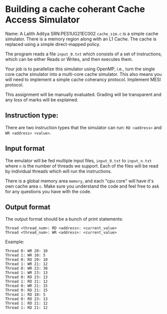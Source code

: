 # Building a cache coherant Cache Access Simulator 
Name: A Lalith Aditya   SRN:PES1UG21EC002
`cache_sim.c` is a simple cache simulator. There is a memory region along with an L1 Cache. The cache is replaced using a simple direct-mapped policy.

The program reads a file `input_0.txt` which consists of a set of instructions, which can be either Reads or Writes, and then executes them. 

Your job is to parallelize this simulator using OpenMP, i.e., turn the single core cache simulator into a multi-core cache simulator. This also means you will need to implement a simple cache coherancy protocol. Implement MESI protocol.

This assignment will be manually evaluated. Grading will be transparent and any loss of marks will be explained.

## Instruction type:
There are two instruction types that the simulator can run:
`RD <address>` and `WR <address> <value>`.

## Input format
The emulator will be fed multiple input files, `input_0.txt` to `input_n.txt` where `n` is the number of threads we support. Each of the files will be read by individual threads which will run the instructions. 

There is a global memory area `memory`, and each "cpu core" will have it's own cache area `c`. Make sure you understand the code and feel free to ask for any questions you have with the code.

## Output format
The output format should be a bunch of print statements:
```
Thread <thread_num>: RD <address>: <current_value>
Thread <thread_num>: WR <address>: <current_value>

```

Example:
```
Thread 0: WR 20: 10
Thread 1: WR 10: 5
Thread 0: RD 20: 10
Thread 1: WR 21: 12
Thread 0: WR 23: 30
Thread 1: WR 23: 13
Thread 0: RD 23: 13
Thread 1: RD 21: 12
Thread 0: WR 21: 15
Thread 0: RD 21: 15
Thread 1: RD 10: 5
Thread 0: RD 23: 13
Thread 1: RD 21: 12
Thread 1: RD 21: 12
```
